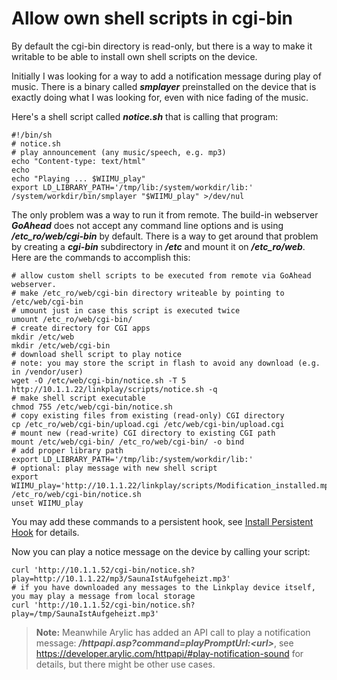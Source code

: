 # Allow own shell scripts in cgi-bin
By default the cgi-bin directory is read-only, but there is a way to make it writable to be able to install own shell scripts on the device. 

Initially I was looking for a way to add a notification message during play of music. There is a binary called ***smplayer*** preinstalled on the device that is exactly doing what I was looking for, even with nice fading of the music.

Here's a shell script called ***notice.sh*** that is calling that program:
```
#!/bin/sh
# notice.sh
# play announcement (any music/speech, e.g. mp3)
echo "Content-type: text/html"
echo
echo "Playing ... $WIIMU_play"
export LD_LIBRARY_PATH='/tmp/lib:/system/workdir/lib:'
/system/workdir/bin/smplayer "$WIIMU_play" >/dev/nul
```
The only problem was a way to run it from remote. The build-in webserver ***GoAhead*** does not accept any command line options and is using ***/etc_ro/web/cgi-bin*** by default. There is a way to get around that problem by creating a ***cgi-bin*** subdirectory in ***/etc*** and mount it on ***/etc_ro/web***. Here are the commands to accomplish this:

```
# allow custom shell scripts to be executed from remote via GoAhead webserver. 
# make /etc_ro/web/cgi-bin directory writeable by pointing to /etc/web/cgi-bin
# umount just in case this script is executed twice
umount /etc_ro/web/cgi-bin/
# create directory for CGI apps
mkdir /etc/web
mkdir /etc/web/cgi-bin
# download shell script to play notice
# note: you may store the script in flash to avoid any download (e.g. in /vendor/user)
wget -O /etc/web/cgi-bin/notice.sh -T 5 http://10.1.1.22/linkplay/scripts/notice.sh -q
# make shell script executable
chmod 755 /etc/web/cgi-bin/notice.sh
# copy existing files from existing (read-only) CGI directory
cp /etc_ro/web/cgi-bin/upload.cgi /etc/web/cgi-bin/upload.cgi
# mount new (read-write) CGI directory to existing CGI path 
mount /etc/web/cgi-bin/ /etc_ro/web/cgi-bin/ -o bind
# add proper library path
export LD_LIBRARY_PATH='/tmp/lib:/system/workdir/lib:'
# optional: play message with new shell script
export WIIMU_play='http://10.1.1.22/linkplay/scripts/Modification_installed.mp3'
/etc_ro/web/cgi-bin/notice.sh
unset WIIMU_play
```
You may add these commands to a persistent hook, see [Install Persistent Hook](/persistent-hook.md) for details.

Now you can play a notice message on the device by calling your script:
```
curl 'http://10.1.1.52/cgi-bin/notice.sh?play=http://10.1.1.22/mp3/SaunaIstAufgeheizt.mp3'
# if you have downloaded any messages to the Linkplay device itself, you may play a message from local storage
curl 'http://10.1.1.52/cgi-bin/notice.sh?play=/tmp/SaunaIstAufgeheizt.mp3'
```
> **Note:**
> Meanwhile Arylic has added an API call to play a notification message: ***/httpapi.asp?command=playPromptUrl:\<url\>***, see https://developer.arylic.com/httpapi/#play-notification-sound for details, but there might be other use cases.